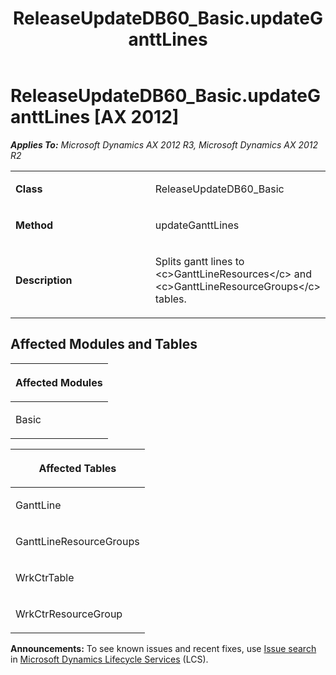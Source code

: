 ﻿---
title: ReleaseUpdateDB60_Basic.updateGanttLines
TOCTitle: ReleaseUpdateDB60_Basic.updateGanttLines
ms:assetid: c0b713ff-c1d0-a361-450d-c397303cfd25
ms:mtpsurl: https://msdn.microsoft.com/en-us/library/JJ686773(v=AX.60)
ms:contentKeyID: 49710971
ms.date: 05/18/2015
mtps_version: v=AX.60
---

# ReleaseUpdateDB60\_Basic.updateGanttLines [AX 2012]


_**Applies To:** Microsoft Dynamics AX 2012 R3, Microsoft Dynamics AX 2012 R2_

<table>
<colgroup>
<col style="width: 50%" />
<col style="width: 50%" />
</colgroup>
<tbody>
<tr class="odd">
<td><p><strong>Class</strong></p></td>
<td><p>ReleaseUpdateDB60_Basic</p></td>
</tr>
<tr class="even">
<td><p><strong>Method</strong></p></td>
<td><p>updateGanttLines</p></td>
</tr>
<tr class="odd">
<td><p><strong>Description</strong></p></td>
<td><p>Splits gantt lines to &lt;c&gt;GanttLineResources&lt;/c&gt; and &lt;c&gt;GanttLineResourceGroups&lt;/c&gt; tables.</p></td>
</tr>
</tbody>
</table>


## Affected Modules and Tables

<table>
<colgroup>
<col style="width: 100%" />
</colgroup>
<thead>
<tr class="header">
<th><p>Affected Modules</p></th>
</tr>
</thead>
<tbody>
<tr class="odd">
<td><p>Basic</p></td>
</tr>
</tbody>
</table>


<table>
<colgroup>
<col style="width: 100%" />
</colgroup>
<thead>
<tr class="header">
<th><p>Affected Tables</p></th>
</tr>
</thead>
<tbody>
<tr class="odd">
<td><p>GanttLine</p></td>
</tr>
<tr class="even">
<td><p>GanttLineResourceGroups</p></td>
</tr>
<tr class="odd">
<td><p>WrkCtrTable</p></td>
</tr>
<tr class="even">
<td><p>WrkCtrResourceGroup</p></td>
</tr>
</tbody>
</table>

  
**Announcements:** To see known issues and recent fixes, use [Issue search](http://go.microsoft.com/fwlink/?linkid=389258) in [Microsoft Dynamics Lifecycle Services](http://go.microsoft.com/fwlink/?linkid=306505) (LCS).

